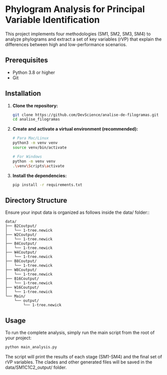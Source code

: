 # Phylogram Analysis for Principal Variable Identification

This project implements four methodologies (SM1, SM2, SM3, SM4) to analyze phylograms and extract a set of key variables (rVP) that explain the differences between high and low-performance scenarios.

## Prerequisites

- Python 3.8 or higher
- Git

## Installation

1.  **Clone the repository:**
    ```bash
    git clone https://github.com/DevScience/analise-de-filogramas.git
    cd analise_filogramas
    ```

2.  **Create and activate a virtual environment (recommended):**
    ```bash
    # Para Mac/Linux
    python3 -m venv venv
    source venv/bin/activate

    # For Windows
    python -m venv venv
    .\venv\Scripts\activate
    ```

3.  **Install the dependencies:**
    ```bash
    pip install -r requirements.txt
    ```

## Directory Structure

Ensure your input data is organized as follows inside the data/ folder::

```
data/
├── B2Coutput/
│   └── 1-tree.newick
├── W2Coutput/
│   └── 1-tree.newick
├── B4Coutput/
│   └── 1-tree.newick
├── W4Coutput/
│   └── 1-tree.newick
├── B8Coutput/
│   └── 1-tree.newick
├── W8Coutput/
│   └── 1-tree.newick
├── B16Coutput/
│   └── 1-tree.newick
├── W16Coutput/
│   └── 1-tree.newick
└── Main/
    └── output/
        └── 1-tree.newick
```

## Usage

To run the complete analysis, simply run the main script from the root of your project:

```bash
python main_analysis.py
```

The script will print the results of each stage (SM1-SM4) and the final set of rVP variables. The clades and other generated files will be saved in the data/SM1C1C2_output/ folder.

